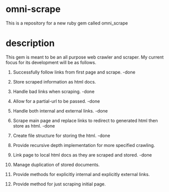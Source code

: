 # omni-scrape

This is a repository for a new ruby gem called omni_scrape 

# description

This gem is meant to be an all purpose web crawler and scraper.  My current focus for its development will be as follows.

1. Successfully follow links from first page and scrape. -done

2. Store scraped information as html docs.  

3. Handle bad links when scraping. -done

4. Allow for a partial-url to be passed. -done

5. Handle both internal and external links. -done

6. Scrape main page and replace links to redirect to generated html then store as html. -done

7. Create file structure for storing the html.  -done

8. Provide recursive depth implementation for more specified crawling.

9. Link page to local html docs as they are scraped and stored. -done

9. Manage duplication of stored documents. 

10. Provide methods for explicitly internal and explicitly external links.

11. Provide method for just scraping initial page.



